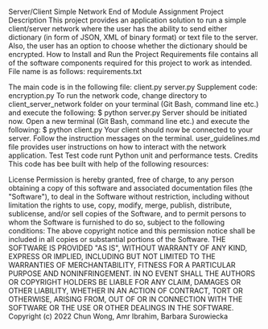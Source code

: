 
Server/Client Simple Network
End of Module Assignment
Project Description
This project provides an application solution to run a simple client/server network where the user has the ability to send either dictionary (in form of JSON, XML of binary format) or text file to the server. Also, the user has an option to choose whether the dictionary should be encrypted.
How to Install and Run the Project
Requirements file contains all of the software components required for this project to work as intended. File name is as follows:
requirements.txt

The main code is in the following file:
client.py
server.py
Supplement code:
encryption.py
To run the network code, change directory to client_server_network folder on your terminal (Git Bash, command line etc.)  and execute the following:
$ python server.py
Server should be initiated now. 
Open a new terminal (Git Bash, command line etc.) and execute the following:
$ python client.py
Your client should now be connected to your server. Follow the instruction messages on the terminal. 
user_guidelines.md file provides user instructions on how to interact with the network application.
Test
Test code runt Python unit and performance tests.
Credits
This code has bee built with help of the following resources:

License
Permission is hereby granted, free of charge, to any person obtaining a copy of this software and associated documentation files (the "Software"), to deal in the Software without restriction, including without limitation the rights to use, copy, modify, merge, publish, distribute, sublicense, and/or sell copies of the Software, and to permit persons to whom the Software is furnished to do so, subject to the following conditions:
The above copyright notice and this permission notice shall be included in all copies or substantial portions of the Software.
THE SOFTWARE IS PROVIDED "AS IS", WITHOUT WARRANTY OF ANY KIND, EXPRESS OR IMPLIED, INCLUDING BUT NOT LIMITED TO THE WARRANTIES OF MERCHANTABILITY, FITNESS FOR A PARTICULAR PURPOSE AND NONINFRINGEMENT. IN NO EVENT SHALL THE AUTHORS OR COPYRIGHT HOLDERS BE LIABLE FOR ANY CLAIM, DAMAGES OR OTHER LIABILITY, WHETHER IN AN ACTION OF CONTRACT, TORT OR OTHERWISE, ARISING FROM, OUT OF OR IN CONNECTION WITH THE SOFTWARE OR THE USE OR OTHER DEALINGS IN THE SOFTWARE.
Copyright (c) 2022 Chun Wong, Amr Ibrahim, Barbara Surowiecka


